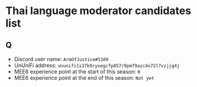 # Thai language moderator candidates list

## Q

- Discord user name: `ArmOfJustice#5109`
- UnUniFi address: `ununifi1s37k9ryxegcfp857r9pm79azc4x72l7vzjjg4j`
- MEE6 experience point at the start of this season: `0`
- MEE6 experience point at the end of this season: `Not yet`
